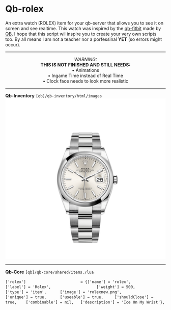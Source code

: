 # Qb-rolex
An extra watch (ROLEX) item for your qb-server that allows you to see it on screen and see realtime. This watch was inspired by the [qb-fitbit](https://github.com/qbcore-framework/qb-fitbit) made by [QB](https://github.com/qbcore-framework). I hope that this script wil inspire you to create your very own scripts too. By all means I am not a teacher nor a porfessinal **YET** (so errors might occur).

------------------------------------------------------------------------------------------
<p align="center">
  <em>WARNING:</em><br>
  <strong>THIS IS NOT FINISHED AND STILL NEEDS:</strong><br>
  • Animations<br>
  • Ingame Time instead of Real Time<br>
  • Clock face needs to look more realistic
</p>

------------------------------------------------------------------------------------------
__Qb-Inventory__ 
`[qb]/qb-inventory/html/images`
![This image should be added to this directory](/rolexnew.png)



------------------------------------------------------------------------------------------
__Qb-Core__
`[qb]/qb-core/shared/items./lua`
```
['rolex'] 			 	 	 	 = {['name'] = 'rolex', 			  			['label'] = 'Rolex', 					['weight'] = 500, 		['type'] = 'item', 		['image'] = 'rolexnew.png', 				['unique'] = true, 		['useable'] = true, 	['shouldClose'] = true,    ['combinable'] = nil,   ['description'] = 'Ice On My Wrist'},
```

